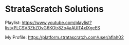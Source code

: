 # StrataScratch Solutions

Playlist: https://www.youtube.com/playlist?list=PLCSV3ZbZOvG6KOtr8Zo4aAUlT4xlXgeES

My Profile: https://platform.stratascratch.com/user/aflah02
